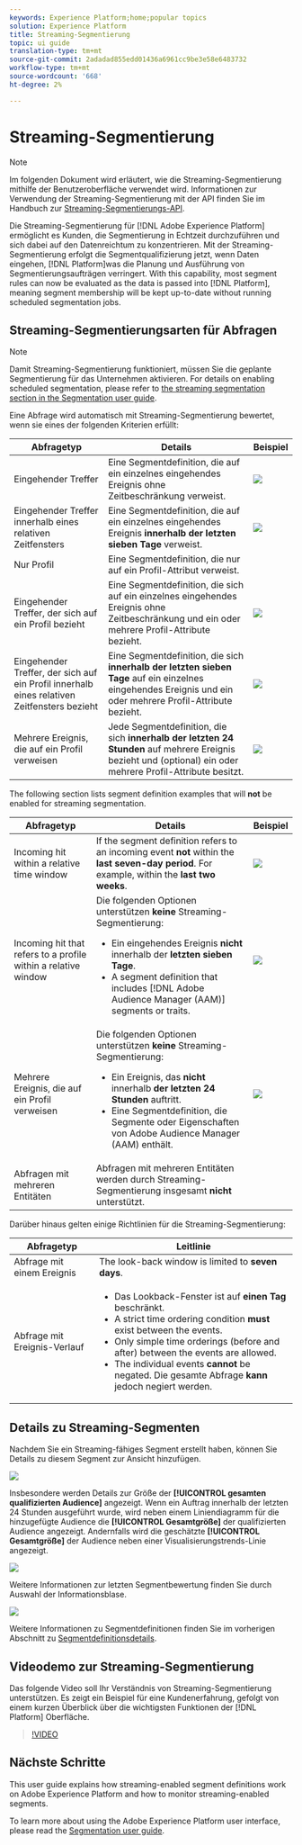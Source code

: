 ```yaml
---
keywords: Experience Platform;home;popular topics
solution: Experience Platform
title: Streaming-Segmentierung
topic: ui guide
translation-type: tm+mt
source-git-commit: 2adadad855edd01436a6961cc9be3e58e6483732
workflow-type: tm+mt
source-wordcount: '668'
ht-degree: 2%

---
```



# Streaming-Segmentierung

>[!NOTE]
>
>Im folgenden Dokument wird erläutert, wie die Streaming-Segmentierung mithilfe der Benutzeroberfläche verwendet wird. Informationen zur Verwendung der Streaming-Segmentierung mit der API finden Sie im Handbuch zur [Streaming-Segmentierungs-API](../api/streaming-segmentation.md).

Die Streaming-Segmentierung für [!DNL Adobe Experience Platform] ermöglicht es Kunden, die Segmentierung in Echtzeit durchzuführen und sich dabei auf den Datenreichtum zu konzentrieren. Mit der Streaming-Segmentierung erfolgt die Segmentqualifizierung jetzt, wenn Daten eingehen, [!DNL Platform]was die Planung und Ausführung von Segmentierungsaufträgen verringert. With this capability, most segment rules can now be evaluated as the data is passed into [!DNL Platform], meaning segment membership will be kept up-to-date without running scheduled segmentation jobs.

## Streaming-Segmentierungsarten für Abfragen

>[!NOTE]
>
>Damit Streaming-Segmentierung funktioniert, müssen Sie die geplante Segmentierung für das Unternehmen aktivieren. For details on enabling scheduled segmentation, please refer to [the streaming segmentation section in the Segmentation user guide](./overview.md#scheduled-segmentation).

Eine Abfrage wird automatisch mit Streaming-Segmentierung bewertet, wenn sie eines der folgenden Kriterien erfüllt:

| Abfragetyp | Details | Beispiel |
| ---------- | ------- | ------- |
| Eingehender Treffer | Eine Segmentdefinition, die auf ein einzelnes eingehendes Ereignis ohne Zeitbeschränkung verweist. | ![](../images/ui/streaming-segmentation/incoming-hit.png) |
| Eingehender Treffer innerhalb eines relativen Zeitfensters | Eine Segmentdefinition, die auf ein einzelnes eingehendes Ereignis **innerhalb der letzten sieben Tage** verweist. | ![](../images/ui/streaming-segmentation/relative-hit-success.png) |
| Nur Profil | Eine Segmentdefinition, die nur auf ein Profil-Attribut verweist. |  |
| Eingehender Treffer, der sich auf ein Profil bezieht | Eine Segmentdefinition, die sich auf ein einzelnes eingehendes Ereignis ohne Zeitbeschränkung und ein oder mehrere Profil-Attribute bezieht. | ![](../images/ui/streaming-segmentation/profile-hit.png) |
| Eingehender Treffer, der sich auf ein Profil innerhalb eines relativen Zeitfensters bezieht | Eine Segmentdefinition, die sich **innerhalb der letzten sieben Tage** auf ein einzelnes eingehendes Ereignis und ein oder mehrere Profil-Attribute bezieht. | ![](../images/ui/streaming-segmentation/profile-relative-success.png) |
| Mehrere Ereignis, die auf ein Profil verweisen | Jede Segmentdefinition, die sich **innerhalb der letzten 24 Stunden** auf mehrere Ereignis bezieht und (optional) ein oder mehrere Profil-Attribute besitzt. | ![](../images/ui/streaming-segmentation/event-history-success.png) |

The following section lists segment definition examples that will **not** be enabled for streaming segmentation.

| Abfragetyp | Details | Beispiel |
| ---------- | ------- | ------- |
| Incoming hit within a relative time window | If the segment definition refers to an incoming event **not** within the **last seven-day period**. For example, within the **last two weeks**. | ![](../images/ui/streaming-segmentation/relative-hit-failure.png) |
| Incoming hit that refers to a profile within a relative window | Die folgenden Optionen unterstützen **keine** Streaming-Segmentierung:<ul><li>Ein eingehendes Ereignis **nicht** innerhalb der **letzten sieben Tage**.</li><li>A segment definition that includes [!DNL Adobe Audience Manager (AAM)] segments or traits.</li></ul> | ![](../images/ui/streaming-segmentation/profile-relative-failure.png) |
| Mehrere Ereignis, die auf ein Profil verweisen | Die folgenden Optionen unterstützen **keine** Streaming-Segmentierung:<ul><li>Ein Ereignis, das **nicht** innerhalb **der letzten 24 Stunden** auftritt.</li><li>Eine Segmentdefinition, die Segmente oder Eigenschaften von Adobe Audience Manager (AAM) enthält.</li></ul> | ![](../images/ui/streaming-segmentation/event-history-failure.png) |
| Abfragen mit mehreren Entitäten | Abfragen mit mehreren Entitäten werden durch Streaming-Segmentierung insgesamt **nicht** unterstützt. |  |

Darüber hinaus gelten einige Richtlinien für die Streaming-Segmentierung:

| Abfragetyp | Leitlinie |
| ---------- | -------- |
| Abfrage mit einem Ereignis | The look-back window is limited to **seven days**. |
| Abfrage mit Ereignis-Verlauf | <ul><li>Das Lookback-Fenster ist auf **einen Tag** beschränkt.</li><li>A strict time ordering condition **must** exist between the events.</li><li>Only simple time orderings (before and after) between the events are allowed.</li><li>The individual events **cannot** be negated. Die gesamte Abfrage **kann** jedoch negiert werden.</li></ul> |

## Details zu Streaming-Segmenten

Nachdem Sie ein Streaming-fähiges Segment erstellt haben, können Sie Details zu diesem Segment zur Ansicht hinzufügen.

![](../images/ui/streaming-segmentation/monitoring-streaming-segment.png)

Insbesondere werden Details zur Größe der **[!UICONTROL gesamten qualifizierten Audience]** angezeigt. Wenn ein Auftrag innerhalb der letzten 24 Stunden ausgeführt wurde, wird neben einem Liniendiagramm für die hinzugefügte Audience die **[!UICONTROL Gesamtgröße]** der qualifizierten Audience angezeigt. Andernfalls wird die geschätzte **[!UICONTROL Gesamtgröße]** der Audience neben einer Visualisierungstrends-Linie angezeigt.

![](../images/ui/streaming-segmentation/monitoring-streaming-segment-graph.png)

Weitere Informationen zur letzten Segmentbewertung finden Sie durch Auswahl der Informationsblase.

![](../images/ui/streaming-segmentation/info-bubble.png)

Weitere Informationen zu Segmentdefinitionen finden Sie im vorherigen Abschnitt zu [Segmentdefinitionsdetails](#segment-details).

## Videodemo zur Streaming-Segmentierung

Das folgende Video soll Ihr Verständnis von Streaming-Segmentierung unterstützen. Es zeigt ein Beispiel für eine Kundenerfahrung, gefolgt von einem kurzen Überblick über die wichtigsten Funktionen der [!DNL Platform] Oberfläche.

>[!VIDEO](https://video.tv.adobe.com/v/36184?quality=12&learn=on)

## Nächste Schritte

This user guide explains how streaming-enabled segment definitions work on Adobe Experience Platform and how to monitor streaming-enabled segments.

To learn more about using the Adobe Experience Platform user interface, please read the [Segmentation user guide](./overview.md).